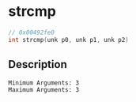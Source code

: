 # strcmp
```c
// 0x00492fe0
int strcmp(unk p0, unk p1, unk p2)
```
## Description
```
Minimum Arguments: 3
Maximum Arguments: 3
```
